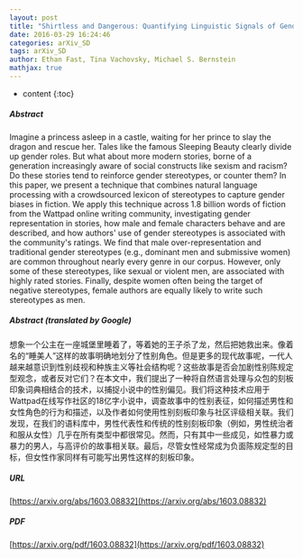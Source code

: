 ```yaml
---
layout: post
title: "Shirtless and Dangerous: Quantifying Linguistic Signals of Gender Bias in an Online Fiction Writing Community"
date: 2016-03-29 16:24:46
categories: arXiv_SD
tags: arXiv_SD
author: Ethan Fast, Tina Vachovsky, Michael S. Bernstein
mathjax: true
---
```


* content
{:toc}

##### Abstract
Imagine a princess asleep in a castle, waiting for her prince to slay the dragon and rescue her. Tales like the famous Sleeping Beauty clearly divide up gender roles. But what about more modern stories, borne of a generation increasingly aware of social constructs like sexism and racism? Do these stories tend to reinforce gender stereotypes, or counter them? In this paper, we present a technique that combines natural language processing with a crowdsourced lexicon of stereotypes to capture gender biases in fiction. We apply this technique across 1.8 billion words of fiction from the Wattpad online writing community, investigating gender representation in stories, how male and female characters behave and are described, and how authors' use of gender stereotypes is associated with the community's ratings. We find that male over-representation and traditional gender stereotypes (e.g., dominant men and submissive women) are common throughout nearly every genre in our corpus. However, only some of these stereotypes, like sexual or violent men, are associated with highly rated stories. Finally, despite women often being the target of negative stereotypes, female authors are equally likely to write such stereotypes as men.

##### Abstract (translated by Google)
想象一个公主在一座城堡里睡着了，等着她的王子杀了龙，然后把她救出来。像着名的“睡美人”这样的故事明确地划分了性别角色。但是更多的现代故事呢，一代人越来越意识到性别歧视和种族主义等社会结构呢？这些故事是否会加剧性别陈规定型观念，或者反对它们？在本文中，我们提出了一种将自然语言处理与众包的刻板印象词典相结合的技术，以捕捉小说中的性别偏见。我们将这种技术应用于Wattpad在线写作社区的18亿字小说中，调查故事中的性别表征，如何描述男性和女性角色的行为和描述，以及作者如何使用性别刻板印象与社区评级相关联。我们发现，在我们的语料库中，男性代表性和传统的性别刻板印象（例如，男性统治者和服从女性）几乎在所有类型中都很常见。然而，只有其中一些成见，如性暴力或暴力的男人，与高评价的故事相关联。最后，尽管女性经常成为负面陈规定型的目标，但女性作家同样有可能写出男性这样的刻板印象。

##### URL
[https://arxiv.org/abs/1603.08832](https://arxiv.org/abs/1603.08832)

##### PDF
[https://arxiv.org/pdf/1603.08832](https://arxiv.org/pdf/1603.08832)

